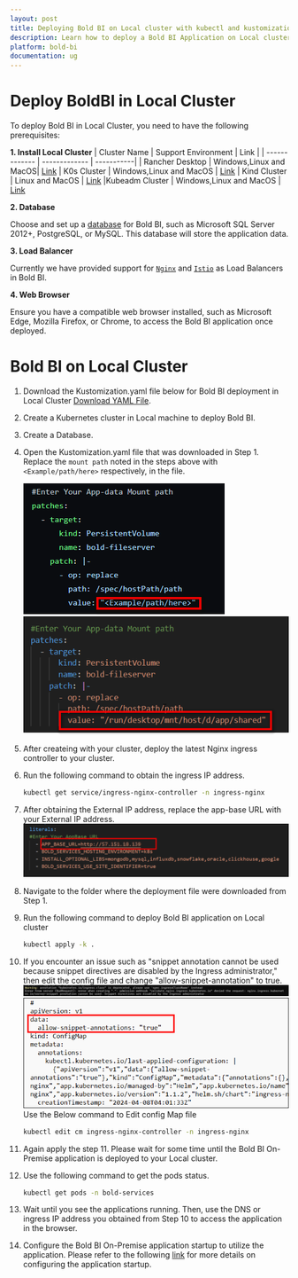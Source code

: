 ```yaml
---
layout: post
title: Deploying Bold BI on Local cluster with kubectl and kustomization.
description: Learn how to deploy a Bold BI Application on Local cluster using Kustomization. This approach involves using Kubernetes Kustomize, a tool that allows you to customize Kubernetes resource configurations, to deploy Bold BI on Local cluster
platform: bold-bi
documentation: ug
---
```

# Deploy BoldBI in Local Cluster

To deploy Bold BI in Local Cluster, you need to have the following prerequisites:

**1. Install Local Cluster**
| Cluster Name  | Support Environment | Link |
| ------------- | ------------- | -----------|
| Rancher Desktop | Windows,Linux and MacOS| [Link](https://docs.rancherdesktop.io/getting-started/installation/)
| K0s Cluster | Windows,Linux and MacOS  | [Link](https://docs.k0sproject.io/v1.27.2+k0s.0/install/)
| Kind Cluster | Linux and MacOS  | [Link](https://kind.sigs.k8s.io/docs/user/quick-start/#installation)
|Kubeadm Cluster | Windows,Linux and MacOS | [Link](https://kubernetes.io/docs/setup/production-environment/tools/kubeadm/install-kubeadm/)




**2. Database** 

Choose and set up a  [database](Local_Database.md) for Bold BI, such as Microsoft SQL Server 2012+, PostgreSQL, or MySQL. This database will store the application data.

**3. Load Balancer** 

Currently we have provided support for [`Nginx`](https://kubernetes.github.io/ingress-nginx/deploy/#azure) and [`Istio`](https://istio.io/latest/docs/setup/install/) as Load Balancers in Bold BI.

**4. Web Browser**

 Ensure you have a compatible web browser installed, such as Microsoft Edge, Mozilla Firefox, or Chrome, to access the Bold BI application once deployed.

# Bold BI on Local Cluster
1. Download the Kustomization.yaml file below for Bold BI deployment in Local Cluster <a href="https://raw.githubusercontent.com/sivakumar-devops/kustomization-improvement/mohamed/local/boldbi/kustomization.yaml" download="kustomization.yaml">Download YAML File</a>.
2. Create a Kubernetes cluster in Local machine to deploy Bold BI.
4. Create a Database.
5. Open the Kustomization.yaml file that was downloaded in Step 1. Replace the `mount path` noted in the steps above with `<Example/path/here>` respectively, in the file.

    ![Replace File storage name](images/path_before.png)
    ![After Replacing File Storage name](images/path_change.png)
7. After createing with your cluster, deploy the latest Nginx ingress controller to your cluster.
8. Run the following command to obtain the ingress IP address.
    ```bash 
    kubectl get service/ingress-nginx-controller -n ingress-nginx
9. After obtaining the External IP address, replace the app-base URL with your External IP address.
    ![App-Base-URL](images/app-base-url.png)
10. Navigate to the folder where the deployment file were downloaded from Step 1.
11. Run the following command to deploy Bold BI application on Local cluster
    ```bash
    kubectl apply -k .
12. If you encounter an issue such as "snippet annotation cannot be used because snippet directives are disabled by the Ingress administrator," then edit the config file and change "allow-snippet-annotation" to true.
    ![snippet error](images/snippet-error.png)
    ![snippet annotation](images/snippet-annotation.png)
    Use the Below command to Edit config Map file 
    ```bash
    kubectl edit cm ingress-nginx-controller -n ingress-nginx

13. Again apply the step 11. Please wait for some time until the Bold BI On-Premise application is deployed to your Local cluster.

14. Use the following command to get the pods status.
    ```bash 
    kubectl get pods -n bold-services

15. Wait until you see the applications running. Then, use the DNS or ingress IP address you obtained from Step 10 to access the application in the browser.

16. Configure the Bold BI On-Premise application startup to utilize the application. Please refer to the following [link](https://help.boldbi.com/embedded-bi/application-startup) for more details on configuring the application startup.
